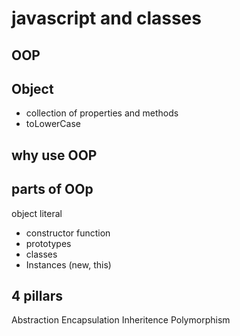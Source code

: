 # javascript and classes

## OOP

## Object
- collection of properties and methods
- toLowerCase

## why use OOP

## parts of OOp
object literal

- constructor function
- prototypes
- classes
- Instances (new, this)

## 4 pillars
Abstraction
Encapsulation
Inheritence
Polymorphism